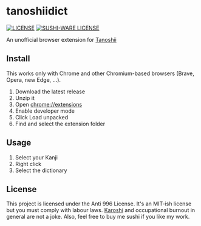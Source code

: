 # tanoshiidict

[![LICENSE](https://img.shields.io/badge/license-Anti%20996-blue.svg)](https://github.com/996icu/996.ICU/blob/master/LICENSE)
[![SUSHI-WARE LICENSE](https://img.shields.io/badge/license-SUSHI--WARE%F0%9F%8D%A3-blue.svg)](https://github.com/MakeNowJust/sushi-ware)

An unofficial browser extension for [Tanoshii](https://www.tanoshiijapanese.com/home/)

## Install

This works only with Chrome and other Chromium-based browsers (Brave, Opera, new Edge, ...).

 1. Download the latest release
 2. Unzip it
 3. Open <chrome://extensions>
 4. Enable developer mode
 5. Click Load unpacked
 6. Find and select the extension folder

## Usage

 1. Select your Kanji
 2. Right click
 3. Select the dictionary

## License

This project is licensed under the Anti 996 License.
It's an MIT-ish license but you must comply with labour laws.
[Karoshi](https://en.wikipedia.org/wiki/Karoshi) and occupational burnout in general are not a joke.
Also, feel free to buy me sushi if you like my work.
